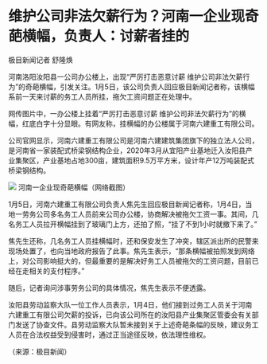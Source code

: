 # 维护公司非法欠薪行为？河南一企业现奇葩横幅，负责人：讨薪者挂的

极目新闻记者 舒隆焕

河南洛阳汝阳县一公司办公楼上，出现“严厉打击恶意讨薪
维护公司非法欠薪行为”的奇葩横幅，引发关注。1月5日，该公司负责人回应极目新闻记者称，该横幅系前一天来讨薪的务工人员所挂，拖欠工资问题正在处理中。

网传图片中，一办公楼上挂着“严厉打击恶意讨薪 维护公司非法欠薪行为”的横幅，红底白字十分显眼。有网友称，挂横幅的办公楼属于河南六建重工有限公司。

公司官网显示，河南六建重工有限公司是河南六建建筑集团旗下的独立法人公司，是河南省一家装配式桥梁钢结构企业，2020年3月从宜阳产业基地迁入汝阳县产业集聚区，产业基地占地300亩，建筑面积9.5万平方米，设计年产12万吨装配式桥梁钢结构。

![](https://inews.gtimg.com/newsapp_bt/0/15595136359/1000)
河南一企业现奇葩横幅（网络截图）

1月5日，河南六建重工有限公司负责人焦先生回应极目新闻记者称，1月4日，当地一劳务公司多名务工人员前来公司办公楼，协商解决被拖欠工资一事。其间，几名务工人员拉开横幅挂到了玻璃门上方，还拍了照，“挂了不到1小时就撤下来了。”

焦先生还称，几名务工人员挂横幅时，还和保安发生了冲突，辖区派出所的民警来现场处置了，也向当地政府报告了此事。焦先生表示，“那条横幅被拍照发到网络上，对公司影响挺大的，但最重要的是解决好务工人员被拖欠的工资问题，目前已经在走相关的支付程序。”

随后，记者询问涉事劳务公司的具体情况，焦先生表示不便透露。

汝阳县劳动监察大队一位工作人员表示，1月4日，他们接到过务工人员关于河南六建重工有限公司欠薪的投诉，已向该公司所在的汝阳县产业集聚区管委会有关部门发送了协查文件。县劳动监察大队暂未接到关于上述奇葩条幅的反映，建议务工人员在合法权益受到侵害时，通过正当途径反映，依法理性维权。

（来源：极目新闻）

